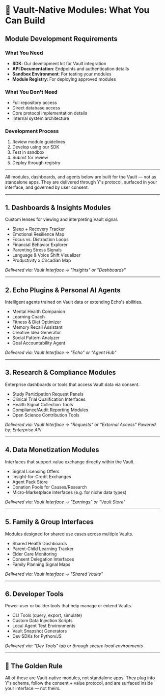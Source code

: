 # 🧩 Vault-Native Modules: What You Can Build

## Module Development Requirements

### What You Need
- **SDK**: Our development kit for Vault integration
- **API Documentation**: Endpoints and authentication details
- **Sandbox Environment**: For testing your modules
- **Module Registry**: For deploying approved modules

### What You Don't Need
- Full repository access
- Direct database access
- Core protocol implementation details
- Internal system architecture

### Development Process
1. Review module guidelines
2. Develop using our SDK
3. Test in sandbox
4. Submit for review
5. Deploy through registry

---

All modules, dashboards, and agents below are built for the Vault — not as standalone apps. They are delivered through Y's protocol, surfaced in your interface, and governed by user consent.

---

## 1. Dashboards & Insights Modules
Custom lenses for viewing and interpreting Vault signal.
- Sleep + Recovery Tracker
- Emotional Resilience Map
- Focus vs. Distraction Loops
- Financial Behavior Explorer
- Parenting Stress Signals
- Language & Voice Shift Visualizer
- Productivity x Circadian Map

*Delivered via: Vault Interface → "Insights" or "Dashboards"*

---

## 2. Echo Plugins & Personal AI Agents
Intelligent agents trained on Vault data or extending Echo's abilities.
- Mental Health Companion
- Learning Coach
- Fitness & Diet Optimizer
- Memory Recall Assistant
- Creative Idea Generator
- Social Pattern Analyzer
- Goal Accountability Agent

*Delivered via: Vault Interface → "Echo" or "Agent Hub"*

---

## 3. Research & Compliance Modules
Enterprise dashboards or tools that access Vault data via consent.
- Study Participation Request Panels
- Clinical Trial Qualification Interfaces
- Health Signal Collection Tools
- Compliance/Audit Reporting Modules
- Open Science Contribution Tools

*Delivered via: Vault Interface → "Requests" or "External Access"*
*Powered by: Enterprise API*

---

## 4. Data Monetization Modules
Interfaces that support value exchange directly within the Vault.
- Signal Licensing Offers
- Insight-for-Credit Exchanges
- Agent Pack Store
- Donation Pools for Causes/Research
- Micro-Marketplace Interfaces (e.g. for niche data types)

*Delivered via: Vault Interface → "Earnings" or "Vault Store"*

---

## 5. Family & Group Interfaces
Modules designed for shared use cases across multiple Vaults.
- Shared Health Dashboards
- Parent-Child Learning Tracker
- Elder Care Monitoring
- Consent Delegation Interfaces
- Family Planning Signal Maps

*Delivered via: Vault Interface → "Shared Vaults"*

---

## 6. Developer Tools
Power-user or builder tools that help manage or extend Vaults.
- CLI Tools (query, export, simulate)
- Custom Data Injection Scripts
- Local Agent Test Environments
- Vault Snapshot Generators
- Dev SDKs for Python/JS

*Delivered via: "Dev Tools" tab or through secure local environments*

---

## 🧩 The Golden Rule

All of these are Vault-native modules, not standalone apps.
They plug into Y's schema, follow the consent + value protocol, and are surfaced inside your interface — not theirs. 